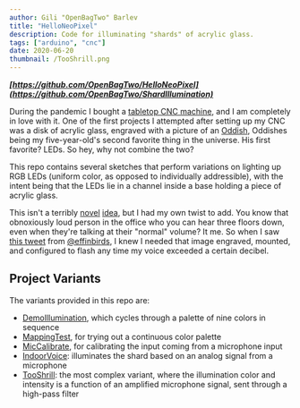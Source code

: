 ```yaml
---
author: Gili "OpenBagTwo" Barlev
title: "HelloNeoPixel"
description: Code for illuminating "shards" of acrylic glass.
tags: ["arduino", "cnc"]
date: 2020-06-20
thumbnail: /TooShrill.png
---
```


***[https://github.com/OpenBagTwo/HelloNeoPixel](https://github.com/OpenBagTwo/ShardIllumination)***

During the pandemic I bought a
[tabletop CNC machine](https://www.sainsmart.com/products/sainsmart-genmitsu-cnc-router-3018-pro-diy-kit),
and I am completely in love with it. One of the first projects I attempted after
setting up my CNC was a disk of acrylic glass, engraved with a picture of an
[Oddish](https://bulbapedia.bulbagarden.net/wiki/Oddish_(Pok%C3%A9mon)), Oddishes
being my five-year-old's second favorite thing in the universe. His first favorite?
LEDs. So hey, why not combine the two?

This repo contains several sketches that perform variations on lighting up RGB
LEDs (uniform color, as opposed to individually addressible), with the intent
being that the LEDs lie in a channel inside a base holding a piece of acrylic glass.

This isn't a terribly [novel](https://www.youtube.com/watch?v=kgPghSJhkzU)
[idea](https://www.youtube.com/watch?v=697cEhHvYZk), but I had my own twist to add.
You know that obnoxiously loud person in the office who you can hear three floors down,
even when they're talking at their "normal" volume? It me. So when I saw
[this tweet](https://twitter.com/EffinBirds/status/1271819657608155136) from
[@effinbirds](https://twitter.com/EffinBirds), I knew I needed that image engraved,
mounted, and configured to flash any time my voice exceeded a certain decibel.

## Project Variants

The variants provided in this repo are:

- [DemoIllumination](https://github.com/OpenBagTwo/ShardIllumation/blob/main/DemoIllumination/DemoIllumination.ino), which cycles through a
  palette of nine colors in sequence
- [MappingTest](https://github.com/OpenBagTwo/ShardIllumation/blob/main/MappingTest/MappingTest.ino), for trying out a continuous color
  palette
- [MicCalibrate](https://github.com/OpenBagTwo/ShardIllumation/blob/main/MicCalibrate/MicCalibrate.ino), for calibrating the input coming
  from a microphone input
- [IndoorVoice](https://github.com/OpenBagTwo/ShardIllumation/blob/main/IndoorVoice/IndoorVoice.ino): illuminates the shard based on an
  analog signal from a microphone
- [TooShrill](https://github.com/OpenBagTwo/ShardIllumation/blob/main/TooShrill/TooShrill.ino): the most complex variant, where the illumination
  color and intensity is a function of an amplified microphone signal, sent through a
  high-pass filter
